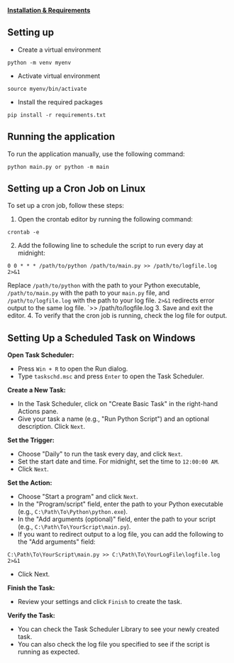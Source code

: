 **[Installation & Requirements](requirements.txt)**

## **Setting up**

* Create a virtual environment

```
python -m venv myenv
```

* Activate virtual environment

```
source myenv/bin/activate
```
* Install the required packages

```
pip install -r requirements.txt
```
## **Running the application**
To run the application manually, use the following command:
```
python main.py or python -m main
```
## **Setting up a Cron Job on Linux**
To set up a cron job, follow these steps:
1. Open the crontab editor by running the following command:
```
crontab -e
```
2. Add the following line to schedule the script to run every day at midnight:
```
0 0 * * * /path/to/python /path/to/main.py >> /path/to/logfile.log 2>&1
```
Replace `/path/to/python` with the path to your Python executable, `/path/to/main.py`
with the path to your `main.py` file, and `/path/to/logfile.log` with the path to your log file.
`2>&1` redirects error output to the same log file. `>> /path/to/logfile.log
3. Save and exit the editor.
4. To verify that the cron job is running, check the log file for output.

## **Setting Up a Scheduled Task on Windows**

**Open Task Scheduler:**

* Press `Win + R` to open the Run dialog.
* Type `taskschd.msc` and press `Enter` to open the Task Scheduler.

**Create a New Task:**

* In the Task Scheduler, click on "Create Basic Task" in the right-hand Actions pane.
* Give your task a name (e.g., "Run Python Script") and an optional description. Click `Next`.

**Set the Trigger:**

* Choose "Daily" to run the task every day, and click `Next`.
* Set the start date and time. For midnight, set the time to `12:00:00 AM`.
* Click `Next`.

**Set the Action:**

* Choose "Start a program" and click `Next`.
* In the "Program/script" field, enter the path to your Python executable (e.g., `C:\Path\To\Python\python.exe`).
* In the "Add arguments (optional)" field, enter the path to your script (e.g., `C:\Path\To\YourScript\main.py`).
* If you want to redirect output to a log file, you can add the following to the "Add arguments" field:

```
C:\Path\To\YourScript\main.py >> C:\Path\To\YourLogFile\logfile.log 2>&1
```

* Click Next.

**Finish the Task:**

* Review your settings and click `Finish` to create the task.

**Verify the Task:**

* You can check the Task Scheduler Library to see your newly created task.
* You can also check the log file you specified to see if the script is running as expected.